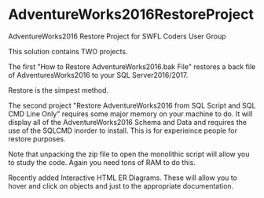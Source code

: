 # AdventureWorks2016RestoreProject
AdventureWorks2016 Restore Project for SWFL Coders User Group

This solution contains TWO projects.

The first "How to Restore AdventureWorks2016.bak File" restores a back file of AdventuresWorks2016 to your SQL Server2016/2017.  

Restore is the simpest method.

The second project "Restore AdventureWorks2016 from SQL Script and SQL CMD Line Only" requires some major memory on your machine to do.  It will display all of the AdventureWorks2016 Schema and Data and requires the use of the SQLCMD inorder to install.  This is for experieince people for restore purposes.

Note that unpacking the zip file to open the monolithic script will allow you to study the code.  Again you need tons of RAM to do this.

Recently added Interactive HTML ER Diagrams.  These will allow you to hover and click on objects and just to the appropriate documentation.
